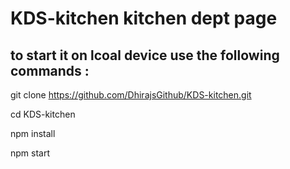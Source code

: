 
# KDS-kitchen kitchen dept page 

## to start it on lcoal device use the following commands : 
git clone https://github.com/DhirajsGithub/KDS-kitchen.git

cd KDS-kitchen

npm install

npm start